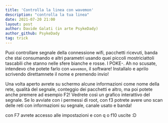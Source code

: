 ```yaml
---
title: 'Controlla la linea con wavemon'
description: "controlla la tua linea"
date: 2021-07-20 21:00
layout: post
author: Davide Galati (in arte PsykeDady)
author_github: PsykeDady
tag: trick
---
```



Puoi controllare segnale della connessione wifi, pacchetti ricevuti, banda che stai consumando e altri parametri usando quei piccoli mostriciattoli tascabili che stanno nelle sfere bianche e rosse. I POKE-. 
Ah no scusate, intendevo che potete farlo con `wavemon`, il software!
Installalo e aprilo scrivendo direttamnete il nome e premendo invio! 

Una volta aperto avrete su schermo alcune informazioni come nome della rete, qualità del segnale, conteggio dei pacchetti e altro, ma poi potete anche premere ad esempio F2! Vedrete così un grafico interattivo del segnale. 
Se lo avviate con i permessi di root, con f3 potrete avere uno scan delle reti con informazioni su segnale, canale usato e banda! 

con F7 avrete accesso alle impostazioni e con q o f10 uscite :D 

